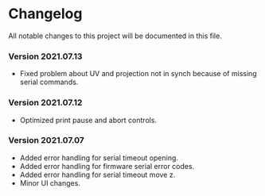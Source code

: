 # Changelog
All notable changes to this project will be documented in this file.

### Version 2021.07.13
* Fixed problem about UV and projection not in synch because of missing serial commands.

### Version 2021.07.12
* Optimized print pause and abort controls.

### Version 2021.07.07
* Added error handling for serial timeout opening.
* Added error handling for firmware serial error codes.
* Added error handling for serial timeout move z.
* Minor UI changes.
